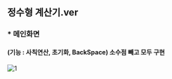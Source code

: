 ## 정수형 계산기.ver
### * 메인화면 
#### (기능 : 사칙연산, 초기화, BackSpace) 소수점 빼고 모두 구현

![1](https://user-images.githubusercontent.com/37132897/154781080-9204b1f4-8602-4cc0-934d-f13b225d3020.png)
